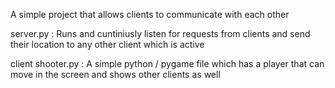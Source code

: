 A simple project that allows clients to communicate with each other

server.py : Runs and cuntiniusly listen for requests from clients and send their location to any other client which is active

client shooter.py : A simple python / pygame file which has a player that can move in the screen and shows other clients as well
